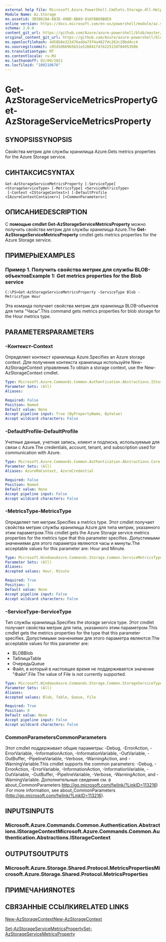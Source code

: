 ```yaml
---
external help file: Microsoft.Azure.PowerShell.Cmdlets.Storage.dll-Help.xml
Module Name: Az.Storage
ms.assetid: 3B5B828A-6B3E-49BD-8BA9-916F8B69B8E9
online version: https://docs.microsoft.com/en-us/powershell/module/az.storage/get-azstorageservicemetricsproperty
schema: 2.0.0
content_git_url: https://github.com/Azure/azure-powershell/blob/master/src/Storage/Storage.Management/help/Get-AzStorageServiceMetricsProperty.md
original_content_git_url: https://github.com/Azure/azure-powershell/blob/master/src/Storage/Storage.Management/help/Get-AzStorageServiceMetricsProperty.md
ms.openlocfilehash: 4d58b8e323476adda73f4a4827dc263c20bd4cc4
ms.sourcegitcommit: c05d3d669b5631e526841f47b22513d78495350b
ms.translationtype: MT
ms.contentlocale: ru-RU
ms.lasthandoff: 02/09/2021
ms.locfileid: "100210676"
---
```

# <span data-ttu-id="763df-101">Get-AzStorageServiceMetricsProperty</span><span class="sxs-lookup"><span data-stu-id="763df-101">Get-AzStorageServiceMetricsProperty</span></span>

## <span data-ttu-id="763df-102">SYNOPSIS</span><span class="sxs-lookup"><span data-stu-id="763df-102">SYNOPSIS</span></span>
<span data-ttu-id="763df-103">Свойства метрик для службы хранилища Azure.</span><span class="sxs-lookup"><span data-stu-id="763df-103">Gets metrics properties for the Azure Storage service.</span></span>

## <span data-ttu-id="763df-104">СИНТАКСИС</span><span class="sxs-lookup"><span data-stu-id="763df-104">SYNTAX</span></span>

```
Get-AzStorageServiceMetricsProperty [-ServiceType] <StorageServiceType> [-MetricsType] <ServiceMetricsType>
 [-Context <IStorageContext>] [-DefaultProfile <IAzureContextContainer>] [<CommonParameters>]
```

## <span data-ttu-id="763df-105">ОПИСАНИЕ</span><span class="sxs-lookup"><span data-stu-id="763df-105">DESCRIPTION</span></span>
<span data-ttu-id="763df-106">С **помощью cmdlet Get-AzStorageServiceMetricsProperty** можно получить свойства метрик для службы хранилища Azure.</span><span class="sxs-lookup"><span data-stu-id="763df-106">The **Get-AzStorageServiceMetricsProperty** cmdlet gets metrics properties for the Azure Storage service.</span></span>

## <span data-ttu-id="763df-107">ПРИМЕРЫ</span><span class="sxs-lookup"><span data-stu-id="763df-107">EXAMPLES</span></span>

### <span data-ttu-id="763df-108">Пример 1. Получить свойства метрик для службы BLOB-объектов</span><span class="sxs-lookup"><span data-stu-id="763df-108">Example 1: Get metrics properties for the Blob service</span></span>
```
C:\PS>Get-AzStorageServiceMetricsProperty -ServiceType Blob -MetricsType Hour
```

<span data-ttu-id="763df-109">Эта команда получает свойства метрик для хранилища BLOB-объектов для типа "Часы".</span><span class="sxs-lookup"><span data-stu-id="763df-109">This command gets metrics properties for blob storage for the Hour metrics type.</span></span>

## <span data-ttu-id="763df-110">PARAMETERS</span><span class="sxs-lookup"><span data-stu-id="763df-110">PARAMETERS</span></span>

### <span data-ttu-id="763df-111">-Контекст</span><span class="sxs-lookup"><span data-stu-id="763df-111">-Context</span></span>
<span data-ttu-id="763df-112">Определяет контекст хранилища Azure.</span><span class="sxs-lookup"><span data-stu-id="763df-112">Specifies an Azure storage context.</span></span>
<span data-ttu-id="763df-113">Для получения контекста хранилища используйте New-AzStorageContext управления.</span><span class="sxs-lookup"><span data-stu-id="763df-113">To obtain a storage context, use the New-AzStorageContext cmdlet.</span></span>

```yaml
Type: Microsoft.Azure.Commands.Common.Authentication.Abstractions.IStorageContext
Parameter Sets: (All)
Aliases:

Required: False
Position: Named
Default value: None
Accept pipeline input: True (ByPropertyName, ByValue)
Accept wildcard characters: False
```

### <span data-ttu-id="763df-114">-DefaultProfile</span><span class="sxs-lookup"><span data-stu-id="763df-114">-DefaultProfile</span></span>
<span data-ttu-id="763df-115">Учетные данные, учетная запись, клиент и подписка, используемые для связи с Azure.</span><span class="sxs-lookup"><span data-stu-id="763df-115">The credentials, account, tenant, and subscription used for communication with Azure.</span></span>

```yaml
Type: Microsoft.Azure.Commands.Common.Authentication.Abstractions.Core.IAzureContextContainer
Parameter Sets: (All)
Aliases: AzureRmContext, AzureCredential

Required: False
Position: Named
Default value: None
Accept pipeline input: False
Accept wildcard characters: False
```

### <span data-ttu-id="763df-116">-MetricsType</span><span class="sxs-lookup"><span data-stu-id="763df-116">-MetricsType</span></span>
<span data-ttu-id="763df-117">Определяет тип метрик.</span><span class="sxs-lookup"><span data-stu-id="763df-117">Specifies a metrics type.</span></span>
<span data-ttu-id="763df-118">Этот cmdlet получает свойства метрик службы хранилища Azure для типа метрик, указанного этим параметром.</span><span class="sxs-lookup"><span data-stu-id="763df-118">This cmdlet gets the Azure Storage service metrics properties for the metrics type that this parameter specifies.</span></span>
<span data-ttu-id="763df-119">Допустимыми значениями для этого параметра являются часы и минуты.</span><span class="sxs-lookup"><span data-stu-id="763df-119">The acceptable values for this parameter are: Hour and Minute.</span></span>

```yaml
Type: Microsoft.WindowsAzure.Commands.Storage.Common.ServiceMetricsType
Parameter Sets: (All)
Aliases:
Accepted values: Hour, Minute

Required: True
Position: 1
Default value: None
Accept pipeline input: False
Accept wildcard characters: False
```

### <span data-ttu-id="763df-120">-ServiceType</span><span class="sxs-lookup"><span data-stu-id="763df-120">-ServiceType</span></span>
<span data-ttu-id="763df-121">Тип службы хранилища.</span><span class="sxs-lookup"><span data-stu-id="763df-121">Specifies the storage service type.</span></span>
<span data-ttu-id="763df-122">Этот cmdlet получает свойства метрик для типа, указанного этим параметром.</span><span class="sxs-lookup"><span data-stu-id="763df-122">This cmdlet gets the metrics properties for the type that this parameter specifies.</span></span>
<span data-ttu-id="763df-123">Допустимыми значениями для этого параметра являются:</span><span class="sxs-lookup"><span data-stu-id="763df-123">The acceptable values for this parameter are:</span></span>
- <span data-ttu-id="763df-124">BLOB</span><span class="sxs-lookup"><span data-stu-id="763df-124">Blob</span></span> 
- <span data-ttu-id="763df-125">Таблица</span><span class="sxs-lookup"><span data-stu-id="763df-125">Table</span></span>
- <span data-ttu-id="763df-126">Очередь</span><span class="sxs-lookup"><span data-stu-id="763df-126">Queue</span></span>
- <span data-ttu-id="763df-127">Файл, в который в настоящее время не поддерживается значение "Файл".</span><span class="sxs-lookup"><span data-stu-id="763df-127">File The value of File is not currently supported.</span></span>

```yaml
Type: Microsoft.WindowsAzure.Commands.Storage.Common.StorageServiceType
Parameter Sets: (All)
Aliases:
Accepted values: Blob, Table, Queue, File

Required: True
Position: 0
Default value: None
Accept pipeline input: False
Accept wildcard characters: False
```

### <span data-ttu-id="763df-128">CommonParameters</span><span class="sxs-lookup"><span data-stu-id="763df-128">CommonParameters</span></span>
<span data-ttu-id="763df-129">Этот cmdlet поддерживает общие параметры: -Debug, -ErrorAction, -ErrorVariable, -InformationAction, -InformationVariable, -OutVariable, -OutBuffer, -PipelineVariable, -Verbose, -WarningAction, and -WarningVariable.</span><span class="sxs-lookup"><span data-stu-id="763df-129">This cmdlet supports the common parameters: -Debug, -ErrorAction, -ErrorVariable, -InformationAction, -InformationVariable, -OutVariable, -OutBuffer, -PipelineVariable, -Verbose, -WarningAction, and -WarningVariable.</span></span> <span data-ttu-id="763df-130">Дополнительные сведения см. в about_CommonParameters http://go.microsoft.com/fwlink/?LinkID=113216) .</span><span class="sxs-lookup"><span data-stu-id="763df-130">For more information, see about_CommonParameters (http://go.microsoft.com/fwlink/?LinkID=113216).</span></span>

## <span data-ttu-id="763df-131">INPUTS</span><span class="sxs-lookup"><span data-stu-id="763df-131">INPUTS</span></span>

### <span data-ttu-id="763df-132">Microsoft.Azure.Commands.Common.Authentication.Abstractions.IStorageContext</span><span class="sxs-lookup"><span data-stu-id="763df-132">Microsoft.Azure.Commands.Common.Authentication.Abstractions.IStorageContext</span></span>

## <span data-ttu-id="763df-133">OUTPUTS</span><span class="sxs-lookup"><span data-stu-id="763df-133">OUTPUTS</span></span>

### <span data-ttu-id="763df-134">Microsoft.Azure.Storage.Shared.Protocol.MetricsProperties</span><span class="sxs-lookup"><span data-stu-id="763df-134">Microsoft.Azure.Storage.Shared.Protocol.MetricsProperties</span></span>

## <span data-ttu-id="763df-135">ПРИМЕЧАНИЯ</span><span class="sxs-lookup"><span data-stu-id="763df-135">NOTES</span></span>

## <span data-ttu-id="763df-136">СВЯЗАННЫЕ ССЫЛКИ</span><span class="sxs-lookup"><span data-stu-id="763df-136">RELATED LINKS</span></span>

[<span data-ttu-id="763df-137">New-AzStorageContext</span><span class="sxs-lookup"><span data-stu-id="763df-137">New-AzStorageContext</span></span>](./New-AzStorageContext.md)

[<span data-ttu-id="763df-138">Set-AzStorageServiceMetricsProperty</span><span class="sxs-lookup"><span data-stu-id="763df-138">Set-AzStorageServiceMetricsProperty</span></span>](./Set-AzStorageServiceMetricsProperty.md)


